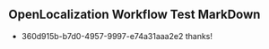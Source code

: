 ## OpenLocalization Workflow Test MarkDown
* 360d915b-b7d0-4957-9997-e74a31aaa2e2 thanks!

<!--HONumber=Sep16_HO1-->


